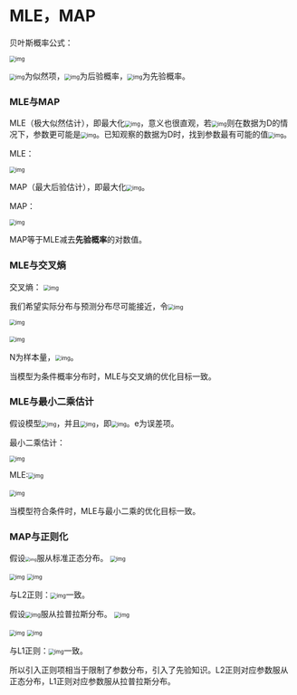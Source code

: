 # MLE，MAP

贝叶斯概率公式：

<img src="file:///C:\Users\ainer\AppData\Local\Temp\ksohtml17012\wps1.jpg" alt="img" style="zoom:67%;" /> 

<img src="file:///C:\Users\ainer\AppData\Local\Temp\ksohtml17012\wps24.jpg" alt="img" style="zoom:67%;" />为似然项，<img src="file:///C:\Users\ainer\AppData\Local\Temp\ksohtml17012\wps25.jpg" alt="img" style="zoom:67%;" />为后验概率，<img src="file:///C:\Users\ainer\AppData\Local\Temp\ksohtml17012\wps26.jpg" alt="img" style="zoom:67%;" />为先验概率。

### MLE与MAP

MLE（极大似然估计），即最大化<img src="file:///C:\Users\ainer\AppData\Local\Temp\ksohtml17012\wps24.jpg" alt="img" style="zoom:67%;" />，意义也很直观，若<img src="file:///C:\Users\ainer\AppData\Local\Temp\ksohtml17012\wps27.jpg" alt="img" style="zoom:67%;" />则在数据为D的情况下，参数更可能是<img src="file:///C:\Users\ainer\AppData\Local\Temp\ksohtml17012\wps28.jpg" alt="img" style="zoom:67%;" />。已知观察的数据为D时，找到参数最有可能的值<img src="file:///C:\Users\ainer\AppData\Local\Temp\ksohtml17012\wps6.jpg" alt="img" style="zoom:67%;" />。

MLE：

<img src="file:///C:\Users\ainer\AppData\Local\Temp\ksohtml17012\wps7.jpg" alt="img" style="zoom:67%;" /> 

MAP（最大后验估计），即最大化<img src="file:///C:\Users\ainer\AppData\Local\Temp\ksohtml17012\wps8.jpg" alt="img" style="zoom:67%;" />。

MAP：

<img src="file:///C:\Users\ainer\AppData\Local\Temp\ksohtml17012\wps9.jpg" alt="img" style="zoom:67%;" /> 

MAP等于MLE减去**先验概率**的对数值。

### MLE与交叉熵

交叉熵：
<img src="file:///C:\Users\ainer\AppData\Local\Temp\ksohtml17012\wps10.jpg" alt="img" style="zoom:67%;" /> 

我们希望实际分布与预测分布尽可能接近，令<img src="file:///C:\Users\ainer\AppData\Local\Temp\ksohtml17012\wps11.jpg" alt="img" style="zoom:67%;" />

<img src="file:///C:\Users\ainer\AppData\Local\Temp\ksohtml17012\wps29.jpg" alt="img" style="zoom:67%;" /> 

​	<img src="file:///C:\Users\ainer\AppData\Local\Temp\ksohtml17012\wps30.jpg" alt="img" style="zoom:67%;" /> 

N为样本量，<img src="file:///C:\Users\ainer\AppData\Local\Temp\ksohtml17012\wps13.jpg" alt="img" style="zoom: 67%;" />。

当模型为条件概率分布时，MLE与交叉熵的优化目标一致。

### MLE与最小二乘估计

假设模型<img src="file:///C:\Users\ainer\AppData\Local\Temp\ksohtml23008\wps1.jpg" alt="img" style="zoom:67%;" />，并且<img src="file:///C:\Users\ainer\AppData\Local\Temp\ksohtml23008\wps2.jpg" alt="img" style="zoom:67%;" />，即<img src="file:///C:\Users\ainer\AppData\Local\Temp\ksohtml23008\wps3.jpg" alt="img" style="zoom:67%;" />。e为误差项。

最小二乘估计：

<img src="file:///C:\Users\ainer\AppData\Local\Temp\ksohtml23008\wps4.jpg" alt="img" style="zoom:67%;" /> 

 MLE:<img src="file:///C:\Users\ainer\AppData\Local\Temp\ksohtml23008\wps6.jpg" alt="img" style="zoom:67%;" /> 

​			 <img src="file:///C:\Users\ainer\AppData\Local\Temp\ksohtml23008\wps7.jpg" alt="img" style="zoom:67%;" /> 

当模型符合条件时，MLE与最小二乘的优化目标一致。

### MAP与正则化

假设<img src="file:///C:\Users\ainer\AppData\Local\Temp\ksohtml17012\wps14.jpg" alt="img" style="zoom:50%;" />服从标准正态分布。
<img src="file:///C:\Users\ainer\AppData\Local\Temp\ksohtml17012\wps15.jpg" alt="img" style="zoom:67%;" />

<img src="file:///C:\Users\ainer\AppData\Local\Temp\ksohtml17012\wps16.jpg" alt="img" style="zoom:67%;" /> 

<img src="file:///C:\Users\ainer\AppData\Local\Temp\ksohtml17012\wps17.jpg" alt="img" style="zoom:67%;" /> 

与L2正则：<img src="file:///C:\Users\ainer\AppData\Local\Temp\ksohtml17012\wps18.jpg" alt="img" style="zoom:67%;" />一致。

 

假设<img src="file:///C:\Users\ainer\AppData\Local\Temp\ksohtml17012\wps19.jpg" alt="img" style="zoom:67%;" />服从拉普拉斯分布。
<img src="file:///C:\Users\ainer\AppData\Local\Temp\ksohtml17012\wps20.jpg" alt="img" style="zoom:67%;" />

<img src="file:///C:\Users\ainer\AppData\Local\Temp\ksohtml17012\wps21.jpg" alt="img" style="zoom:67%;" /> 

<img src="file:///C:\Users\ainer\AppData\Local\Temp\ksohtml17012\wps22.jpg" alt="img" style="zoom:67%;" /> 

与L1正则：<img src="file:///C:\Users\ainer\AppData\Local\Temp\ksohtml17012\wps23.jpg" alt="img" style="zoom:67%;" />一致。

 

所以引入正则项相当于限制了参数分布，引入了先验知识。L2正则对应参数服从正态分布，L1正则对应参数服从拉普拉斯分布。

